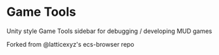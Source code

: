# Game Tools

Unity style Game Tools sidebar for debugging / developing MUD games

Forked from @latticexyz's ecs-browser repo
